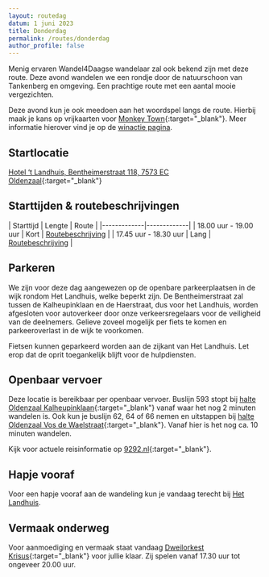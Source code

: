 ```yaml
---
layout: routedag
datum: 1 juni 2023
title: Donderdag
permalink: /routes/donderdag
author_profile: false
---
```


Menig ervaren Wandel4Daagse wandelaar zal ook bekend zijn met deze route. Deze avond wandelen we een rondje door de natuurschoon van Tankenberg en omgeving. Een prachtige route met een aantal mooie vergezichten.  

Deze avond kun je ook meedoen aan het woordspel langs de route. Hierbij maak je kans op vrijkaarten voor [Monkey Town](https://www.monkeytown.eu/nl/enschede/home){:target="_blank"}. Meer informatie hierover vind je op de [winactie pagina](/winacties#woordpuzzel).  

## Startlocatie

[Hotel ‘t Landhuis, Bentheimerstraat 118, 7573 EC Oldenzaal](https://goo.gl/maps/nwD1usgUDQnt8hvPA){:target="_blank"}  

## Starttijden & routebeschrijvingen

| Starttijd | Lengte | Route |
|-------------|-------------|
| 18.00 uur - 19.00 uur | Kort | [Routebeschrijving](/routes/kort/donderdag) |
| 17.45 uur - 18.30 uur | Lang | [Routebeschrijving](/routes/lang/donderdag) |

## Parkeren

We zijn voor deze dag aangewezen op de openbare parkeerplaatsen in de wijk rondom Het Landhuis, welke beperkt zijn. De Bentheimerstraat zal tussen de Kalheupinklaan en de Haerstraat, dus voor het Landhuis, worden afgesloten voor autoverkeer door onze verkeersregelaars voor de veiligheid van de deelnemers. Gelieve zoveel mogelijk per fiets te komen en parkeeroverlast in de wijk te voorkomen.   

Fietsen kunnen geparkeerd worden aan de zijkant van Het Landhuis. Let erop dat de oprit toegankelijk blijft voor de hulpdiensten.  

## Openbaar vervoer

Deze locatie is bereikbaar per openbaar vervoer. Buslijn 593 stopt bij [halte Oldenzaal Kalheupinklaan](https://9292.nl/oldenzaal/bushalte-kalheupinklaan){:target="_blank"} vanaf waar het nog 2 minuten wandelen is. Ook kun je buslijn 62, 64 of 66 nemen en uitstappen bij [halte Oldenzaal Vos de Waelstraat](https://9292.nl/oldenzaal/bushalte-vos-de-waelstraat){:target="_blank"}. Vanaf hier is het nog ca. 10 minuten wandelen.

Kijk voor actuele reisinformatie op [9292.nl](https://9292.nl/){:target="_blank"}.  

## Hapje vooraf

Voor een hapje vooraf aan de wandeling kun je vandaag terecht bij [Het Landhuis](/maaltijd#het-landhuis-bentheimerstraat).  

## Vermaak onderweg

Voor aanmoediging en vermaak staat vandaag [Dweilorkest Krisus](https://www.dweilorkestkrisus.nl/){:target="_blank"} voor jullie klaar. Zij spelen vanaf 17.30 uur tot ongeveer 20.00 uur.  